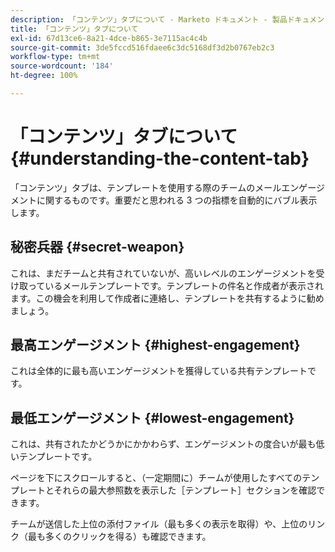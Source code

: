 ```yaml
---
description: 「コンテンツ」タブについて - Marketo ドキュメント - 製品ドキュメント
title: 「コンテンツ」タブについて
exl-id: 67d13ce6-8a21-4dce-b865-3e7115ac4c4b
source-git-commit: 3de5fccd516fdaee6c3dc5168df3d2b0767eb2c3
workflow-type: tm+mt
source-wordcount: '184'
ht-degree: 100%

---
```


# 「コンテンツ」タブについて {#understanding-the-content-tab}

「コンテンツ」タブは、テンプレートを使用する際のチームのメールエンゲージメントに関するものです。重要だと思われる 3 つの指標を自動的にバブル表示します。

## 秘密兵器 {#secret-weapon}

これは、まだチームと共有されていないが、高いレベルのエンゲージメントを受け取っているメールテンプレートです。テンプレートの件名と作成者が表示されます。この機会を利用して作成者に連絡し、テンプレートを共有するように勧めましょう。

## 最高エンゲージメント {#highest-engagement}

これは全体的に最も高いエンゲージメントを獲得している共有テンプレートです。

## 最低エンゲージメント {#lowest-engagement}

これは、共有されたかどうかにかかわらず、エンゲージメントの度合いが最も低いテンプレートです。

ページを下にスクロールすると、（一定期間に）チームが使用したすべてのテンプレートとそれらの最大参照数を表示した［テンプレート］セクションを確認できます。

チームが送信した上位の添付ファイル（最も多くの表示を取得）や、上位のリンク（最も多くのクリックを得る）も確認できます。
